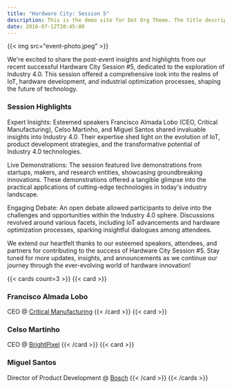 ```yaml
---
title: "Hardware City: Session 5"
description: This is the demo site for Dot Org Theme. The title description and images front matter is required for meta og content.
date: 2016-07-12T20:45:00
---
```


{{< img src="event-photo.jpeg" >}}

We're excited to share the post-event insights and highlights from our recent successful Hardware City Session #5, dedicated to the exploration of Industry 4.0. This session offered a comprehensive look into the realms of IoT, hardware development, and industrial optimization processes, shaping the future of technology.

### Session Highlights

Expert Insights: Esteemed speakers Francisco Almada Lobo (CEO, Critical Manufacturing), Celso Martinho, and Miguel Santos shared invaluable insights into Industry 4.0. Their expertise shed light on the evolution of IoT, product development strategies, and the transformative potential of Industry 4.0 technologies.

Live Demonstrations: The session featured live demonstrations from startups, makers, and research entities, showcasing groundbreaking innovations. These demonstrations offered a tangible glimpse into the practical applications of cutting-edge technologies in today's industry landscape.

Engaging Debate: An open debate allowed participants to delve into the challenges and opportunities within the Industry 4.0 sphere. Discussions revolved around various facets, including IoT advancements and hardware optimization processes, sparking insightful dialogues among attendees.

We extend our heartfelt thanks to our esteemed speakers, attendees, and partners for contributing to the success of Hardware City Session #5. Stay tuned for more updates, insights, and announcements as we continue our journey through the ever-evolving world of hardware innovation!

{{< cards count=3 >}}
{{< card >}}
### Francisco Almada Lobo
CEO @ [Critical Manufacturing](https://www.criticalmanufacturing.com)
{{< /card >}}
{{< card >}}
### Celso Martinho
CEO @ [BrightPixel](https://brpx.com)
{{< /card >}}
{{< card >}}
### Miguel Santos
Director of Product Development @ [Bosch](https://www.bosch.pt)
{{< /card >}}
{{< /cards >}}
